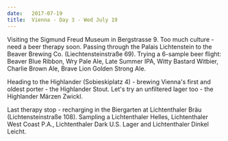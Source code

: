 ```yaml
---
date:   2017-07-19
title:  Vienna - Day 3 - Wed July 19
---
```


Visiting the Sigmund Freud Museum in Bergstrasse 9. Too much culture - 
need a beer therapy soon.
Passing through the Palais Lichtenstein to the
Beaver Brewing Co. (Liechtensteinstraße 69). 
Trying a 6-sample beer flight: 
Beaver Blue Ribbon, Wry Pale Ale, 
Late Summer IPA,
Witty Bastard Witbier,
Charlie Brown Ale,
Brave Lion Golden Strong Ale.

Heading to the Highlander (Sobieskiplatz 4) - 
brewing Vienna's first and oldest porter - the
Highlander Stout. Let's try an unfiltered lager too - the Highlander Märzen Zwickl.

Last therapy stop - recharging in the Biergarten at Lichtenthaler Bräu 
(Lichtensteinstraße 108). Sampling a Lichtenthaler Helles,
Lichtenthaler West Coast P.A., 
Lichtenthaler Dark U.S. Lager and
Lichtenthaler Dinkel Leicht. 
